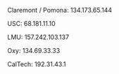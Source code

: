 Claremont / Pomona: 134.173.65.144

USC: 68.181.11.10

LMU: 157.242.103.137

Oxy: 134.69.33.33

CalTech: 192.31.43.1 
